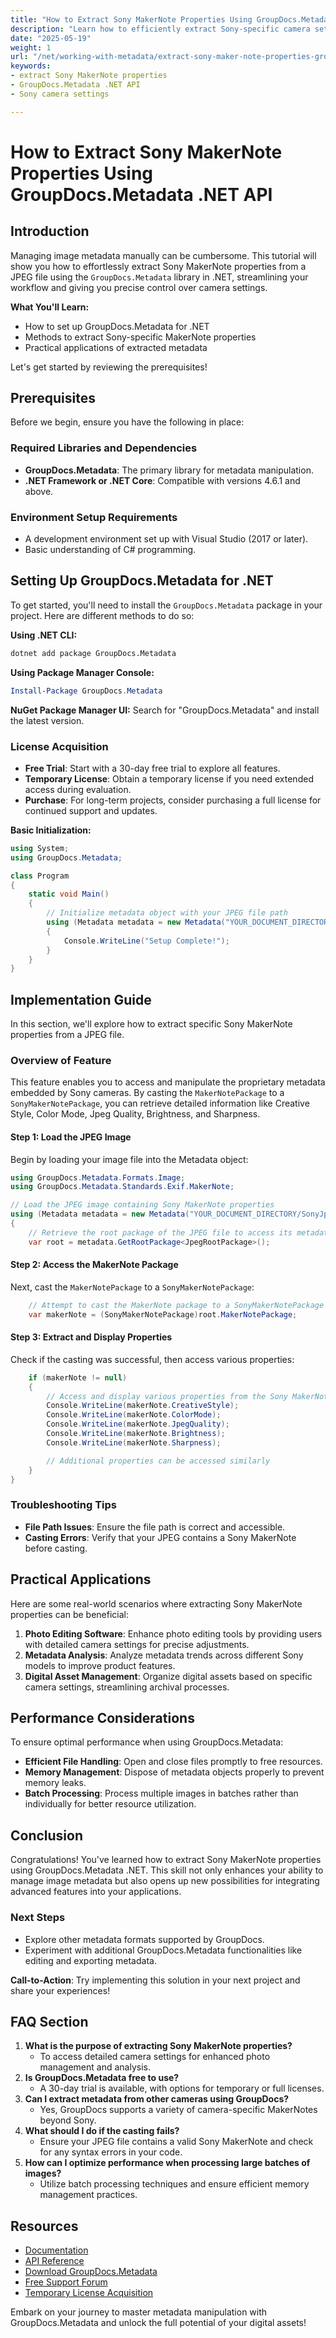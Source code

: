 ```yaml
---
title: "How to Extract Sony MakerNote Properties Using GroupDocs.Metadata .NET API"
description: "Learn how to efficiently extract Sony-specific camera settings from JPEG files using GroupDocs.Metadata in .NET, enhancing your metadata management workflow."
date: "2025-05-19"
weight: 1
url: "/net/working-with-metadata/extract-sony-maker-note-properties-groupdocs-metadata-dotnet/"
keywords:
- extract Sony MakerNote properties
- GroupDocs.Metadata .NET API
- Sony camera settings

---
```



# How to Extract Sony MakerNote Properties Using GroupDocs.Metadata .NET API

## Introduction

Managing image metadata manually can be cumbersome. This tutorial will show you how to effortlessly extract Sony MakerNote properties from a JPEG file using the `GroupDocs.Metadata` library in .NET, streamlining your workflow and giving you precise control over camera settings.

**What You'll Learn:**
- How to set up GroupDocs.Metadata for .NET
- Methods to extract Sony-specific MakerNote properties
- Practical applications of extracted metadata

Let's get started by reviewing the prerequisites!

## Prerequisites

Before we begin, ensure you have the following in place:

### Required Libraries and Dependencies

- **GroupDocs.Metadata**: The primary library for metadata manipulation.
- **.NET Framework or .NET Core**: Compatible with versions 4.6.1 and above.

### Environment Setup Requirements

- A development environment set up with Visual Studio (2017 or later).
- Basic understanding of C# programming.

## Setting Up GroupDocs.Metadata for .NET

To get started, you'll need to install the `GroupDocs.Metadata` package in your project. Here are different methods to do so:

**Using .NET CLI:**
```bash
dotnet add package GroupDocs.Metadata
```

**Using Package Manager Console:**
```powershell
Install-Package GroupDocs.Metadata
```

**NuGet Package Manager UI:**
Search for "GroupDocs.Metadata" and install the latest version.

### License Acquisition

- **Free Trial**: Start with a 30-day free trial to explore all features.
- **Temporary License**: Obtain a temporary license if you need extended access during evaluation.
- **Purchase**: For long-term projects, consider purchasing a full license for continued support and updates.

**Basic Initialization:**

```csharp
using System;
using GroupDocs.Metadata;

class Program
{
    static void Main()
    {
        // Initialize metadata object with your JPEG file path
        using (Metadata metadata = new Metadata("YOUR_DOCUMENT_DIRECTORY/SonyJpeg.jpg"))
        {
            Console.WriteLine("Setup Complete!");
        }
    }
}
```

## Implementation Guide

In this section, we'll explore how to extract specific Sony MakerNote properties from a JPEG file.

### Overview of Feature

This feature enables you to access and manipulate the proprietary metadata embedded by Sony cameras. By casting the `MakerNotePackage` to a `SonyMakerNotePackage`, you can retrieve detailed information like Creative Style, Color Mode, Jpeg Quality, Brightness, and Sharpness.

#### Step 1: Load the JPEG Image

Begin by loading your image file into the Metadata object:

```csharp
using GroupDocs.Metadata.Formats.Image;
using GroupDocs.Metadata.Standards.Exif.MakerNote;

// Load the JPEG image containing Sony MakerNote properties
using (Metadata metadata = new Metadata("YOUR_DOCUMENT_DIRECTORY/SonyJpeg.jpg"))
{
    // Retrieve the root package of the JPEG file to access its metadata
    var root = metadata.GetRootPackage<JpegRootPackage>();
```

#### Step 2: Access the MakerNote Package

Next, cast the `MakerNotePackage` to a `SonyMakerNotePackage`:

```csharp
    // Attempt to cast the MakerNote package to a SonyMakerNotePackage
    var makerNote = (SonyMakerNotePackage)root.MakerNotePackage;
```

#### Step 3: Extract and Display Properties

Check if the casting was successful, then access various properties:

```csharp
    if (makerNote != null)
    {
        // Access and display various properties from the Sony MakerNote
        Console.WriteLine(makerNote.CreativeStyle);
        Console.WriteLine(makerNote.ColorMode);
        Console.WriteLine(makerNote.JpegQuality);
        Console.WriteLine(makerNote.Brightness);
        Console.WriteLine(makerNote.Sharpness);

        // Additional properties can be accessed similarly
    }
}
```

### Troubleshooting Tips

- **File Path Issues**: Ensure the file path is correct and accessible.
- **Casting Errors**: Verify that your JPEG contains a Sony MakerNote before casting.

## Practical Applications

Here are some real-world scenarios where extracting Sony MakerNote properties can be beneficial:

1. **Photo Editing Software**: Enhance photo editing tools by providing users with detailed camera settings for precise adjustments.
2. **Metadata Analysis**: Analyze metadata trends across different Sony models to improve product features.
3. **Digital Asset Management**: Organize digital assets based on specific camera settings, streamlining archival processes.

## Performance Considerations

To ensure optimal performance when using GroupDocs.Metadata:
- **Efficient File Handling**: Open and close files promptly to free resources.
- **Memory Management**: Dispose of metadata objects properly to prevent memory leaks.
- **Batch Processing**: Process multiple images in batches rather than individually for better resource utilization.

## Conclusion

Congratulations! You've learned how to extract Sony MakerNote properties using GroupDocs.Metadata .NET. This skill not only enhances your ability to manage image metadata but also opens up new possibilities for integrating advanced features into your applications.

### Next Steps
- Explore other metadata formats supported by GroupDocs.
- Experiment with additional GroupDocs.Metadata functionalities like editing and exporting metadata.

**Call-to-Action**: Try implementing this solution in your next project and share your experiences!

## FAQ Section

1. **What is the purpose of extracting Sony MakerNote properties?**
   - To access detailed camera settings for enhanced photo management and analysis.
2. **Is GroupDocs.Metadata free to use?**
   - A 30-day trial is available, with options for temporary or full licenses.
3. **Can I extract metadata from other cameras using GroupDocs?**
   - Yes, GroupDocs supports a variety of camera-specific MakerNotes beyond Sony.
4. **What should I do if the casting fails?**
   - Ensure your JPEG file contains a valid Sony MakerNote and check for any syntax errors in your code.
5. **How can I optimize performance when processing large batches of images?**
   - Utilize batch processing techniques and ensure efficient memory management practices.

## Resources
- [Documentation](https://docs.groupdocs.com/metadata/net/)
- [API Reference](https://reference.groupdocs.com/metadata/net/)
- [Download GroupDocs.Metadata](https://releases.groupdocs.com/metadata/net/)
- [Free Support Forum](https://forum.groupdocs.com/c/metadata/)
- [Temporary License Acquisition](https://purchase.groupdocs.com/temporary-license/) 

Embark on your journey to master metadata manipulation with GroupDocs.Metadata and unlock the full potential of your digital assets!
